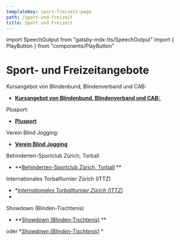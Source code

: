 ```yaml
---
templateKey: sport-freizeit-page
path: /sport-und-freizeit
title: Sport und Freizeit
---
```

import SpeechOutput from "gatsby-mdx-tts/SpeechOutput"
import { PlayButton } from "components/PlayButton"

<SpeechOutput id="sport-und-freizeit-page-teil1" customPlayButton={PlayButton}>

# Sport- und Freizeitangebote

<!--StartFragment-->

Kursangebot von Blindenbund, Blindenverband und CAB:

* **[Kursangebot von Blindenbund, Blindenverband und CAB:
](https://www.inclusion-handicap.ch/)**
 

Plusport:

* **[Plusport](http://www.plusport.ch/)**
 

Verein Blind Jogging:

* **[Verein Blind Jogging](https://blind-jogging.ch/)**

<!--EndFragment-->

</SpeechOutput>

Behinderten-Sportclub Zürich, Torball

* **[Behinderten-Sportclub Zürich, Torball](https://www.bsczuerich.ch/#Torball)**

 

Internationales Torballturnier Zürich (ITTZ)

* **[Internationales Torballturnier Zürich (ITTZ)](https://www.ittz.ch/)**

 

Showdown (Blinden-Tischtenis)

* **[Showdown (Blinden-Tischtenis)](https://www.swiss-showdown.ch/)**

oder 
**[Showdown (Blinden-Tischtenis)](https://www.bsczuerich.ch/#showdown)**

 
